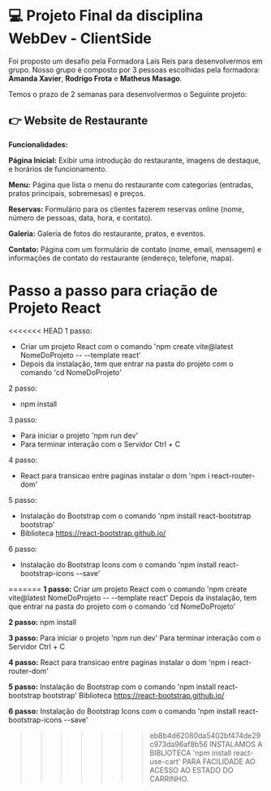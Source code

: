 # 💻 Projeto Final da disciplina WebDev - ClientSide

Foi proposto um desafio pela Formadora Laís Reis para desenvolvermos em grupo. Nosso grupo é composto por 3 pessoas escolhidas pela formadora: **Amanda Xavier**,  **Rodrigo Frota** e **Matheus Masago**. 

Temos o prazo de 2 semanas para desenvolvermos o Seguinte projeto:

## 👉 Website de Restaurante​

**Funcionalidades:**

**Página Inicial:** Exibir uma introdução do restaurante, imagens de destaque, e horários de funcionamento.​

**Menu:** Página que lista o menu do restaurante com categorias (entradas, pratos principais, sobremesas) e preços.​

**Reservas:** Formulário para os clientes fazerem reservas online (nome, número de pessoas, data, hora, e contato).​

**Galeria:** Galeria de fotos do restaurante, pratos, e eventos.​

**Contato:** Página com um formulário de contato (nome, email, mensagem) e informações de contato do restaurante (endereço, telefone, mapa).​

# Passo a passo para criação de Projeto React

<<<<<<< HEAD
1 passo:
- Criar um projeto React com o comando 'npm create vite@latest NomeDoProjeto -- --template react'
- Depois da instalação, tem que entrar na pasta do projeto com o comando 'cd NomeDoProjeto'

2 passo:
- npm install

3 passo:
- Para iniciar o projeto 'npm run dev'
- Para terminar interação com o Servidor Ctrl + C

4 passo: 
- React para transicao entre paginas instalar o dom 'npm i react-router-dom'

5 passo: 
- Instalação do Bootstrap com o comando 'npm install react-bootstrap bootstrap'
- Biblioteca https://react-bootstrap.github.io/

6 passo:
- Instalação do Bootstrap Icons com o comando 'npm install react-bootstrap-icons --save'


=======
**1 passo:**
Criar um projeto React com o comando 'npm create vite@latest NomeDoProjeto -- --template react'
Depois da instalação, tem que entrar na pasta do projeto com o comando 'cd NomeDoProjeto'

**2 passo:**
npm install

**3 passo:**
Para iniciar o projeto 'npm run dev'
Para terminar interação com o Servidor Ctrl + C

**4 passo:**
React para transicao entre paginas instalar o dom 'npm i react-router-dom'

**5 passo:**
Instalação do Bootstrap com o comando 'npm install react-bootstrap bootstrap'
Biblioteca https://react-bootstrap.github.io/

**6 passo:**
Instalação do Bootstrap Icons com o comando 'npm install react-bootstrap-icons --save'
>>>>>>> eb8b4d62080da5402bf474de29c973da96af8b56
INSTALAMOS A BIBLIOTECA 'npm install react-use-cart' PARA FACILIDADE AO ACESSO AO ESTADO DO CARRINHO.
